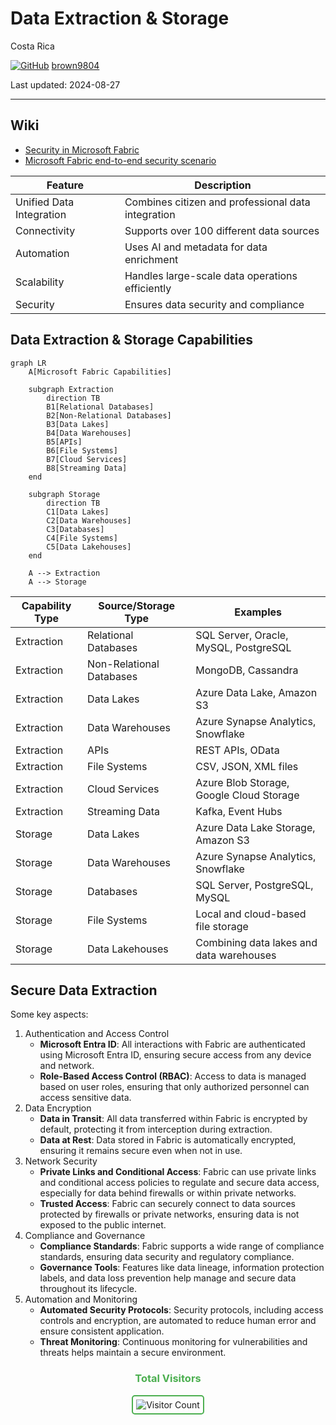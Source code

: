 # Data Extraction & Storage

Costa Rica

[![GitHub](https://img.shields.io/badge/--181717?logo=github&logoColor=ffffff)](https://github.com/)
[brown9804](https://github.com/brown9804)

Last updated: 2024-08-27

----------

## Wiki 

- [Security in Microsoft Fabric](https://learn.microsoft.com/en-us/fabric/security/security-overview)
- [Microsoft Fabric end-to-end security scenario](https://learn.microsoft.com/en-us/fabric/security/security-scenario)

| Feature                | Description                                    |
|------------------------|------------------------------------------------|
| Unified Data Integration | Combines citizen and professional data integration |
| Connectivity           | Supports over 100 different data sources       |
| Automation             | Uses AI and metadata for data enrichment       |
| Scalability            | Handles large-scale data operations efficiently|
| Security               | Ensures data security and compliance           |

## Data Extraction & Storage Capabilities

```mermaid
graph LR
    A[Microsoft Fabric Capabilities]
    
    subgraph Extraction
        direction TB
        B1[Relational Databases]
        B2[Non-Relational Databases]
        B3[Data Lakes]
        B4[Data Warehouses]
        B5[APIs]
        B6[File Systems]
        B7[Cloud Services]
        B8[Streaming Data]
    end
    
    subgraph Storage
        direction TB
        C1[Data Lakes]
        C2[Data Warehouses]
        C3[Databases]
        C4[File Systems]
        C5[Data Lakehouses]
    end
    
    A --> Extraction
    A --> Storage
```

| Capability Type        | Source/Storage Type       | Examples                                      |
|------------------------|---------------------------|-----------------------------------------------|
| Extraction        | Relational Databases      | SQL Server, Oracle, MySQL, PostgreSQL         |
| Extraction        | Non-Relational Databases  | MongoDB, Cassandra                            |
| Extraction        | Data Lakes                | Azure Data Lake, Amazon S3                    |
| Extraction        | Data Warehouses           | Azure Synapse Analytics, Snowflake            |
| Extraction        | APIs                      | REST APIs, OData                              |
| Extraction        | File Systems              | CSV, JSON, XML files                          |
| Extraction        | Cloud Services            | Azure Blob Storage, Google Cloud Storage      |
| Extraction        | Streaming Data            | Kafka, Event Hubs                             |
| Storage           | Data Lakes                | Azure Data Lake Storage, Amazon S3            |
| Storage           | Data Warehouses           | Azure Synapse Analytics, Snowflake            |
| Storage           | Databases                 | SQL Server, PostgreSQL, MySQL                 |
| Storage           | File Systems              | Local and cloud-based file storage            |
| Storage           | Data Lakehouses           | Combining data lakes and data warehouses      |

## Secure Data Extraction

Some key aspects:

1. Authentication and Access Control
    - **Microsoft Entra ID**: All interactions with Fabric are authenticated using Microsoft Entra ID, ensuring secure access from any device and network.
    - **Role-Based Access Control (RBAC)**: Access to data is managed based on user roles, ensuring that only authorized personnel can access sensitive data.
2. Data Encryption
    - **Data in Transit**: All data transferred within Fabric is encrypted by default, protecting it from interception during extraction.
    - **Data at Rest**: Data stored in Fabric is automatically encrypted, ensuring it remains secure even when not in use.
3. Network Security
    - **Private Links and Conditional Access**: Fabric can use private links and conditional access policies to regulate and secure data access, especially for data behind firewalls or within private networks.
    - **Trusted Access**: Fabric can securely connect to data sources protected by firewalls or private networks, ensuring data is not exposed to the public internet.
4. Compliance and Governance
    - **Compliance Standards**: Fabric supports a wide range of compliance standards, ensuring data security and regulatory compliance.
    - **Governance Tools**: Features like data lineage, information protection labels, and data loss prevention help manage and secure data throughout its lifecycle.
5. Automation and Monitoring
    - **Automated Security Protocols**: Security protocols, including access controls and encryption, are automated to reduce human error and ensure consistent application.
    - **Threat Monitoring**: Continuous monitoring for vulnerabilities and threats helps maintain a secure environment.

<div align="center">
  <h3 style="color: #4CAF50;">Total Visitors</h3>
  <img src="https://profile-counter.glitch.me/brown9804/count.svg" alt="Visitor Count" style="border: 2px solid #4CAF50; border-radius: 5px; padding: 5px;"/>
</div>